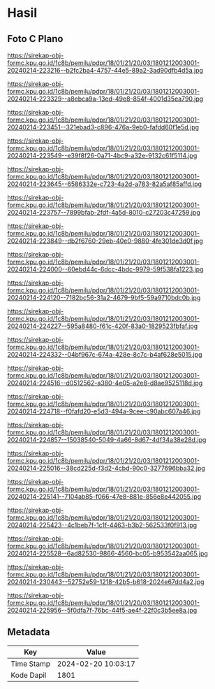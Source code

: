 # Hasil

## Foto C Plano

https://sirekap-obj-formc.kpu.go.id/1c8b/pemilu/pdpr/18/01/21/20/03/1801212003001-20240214-223216--b2fc2ba4-4757-44e5-89a2-3ad90dfb4d5a.jpg

https://sirekap-obj-formc.kpu.go.id/1c8b/pemilu/pdpr/18/01/21/20/03/1801212003001-20240214-223329--a8ebca9a-13ed-49e8-854f-4001d35ea790.jpg

https://sirekap-obj-formc.kpu.go.id/1c8b/pemilu/pdpr/18/01/21/20/03/1801212003001-20240214-223451--321ebad3-c896-476a-9eb0-fafdd60f1e5d.jpg

https://sirekap-obj-formc.kpu.go.id/1c8b/pemilu/pdpr/18/01/21/20/03/1801212003001-20240214-223549--e39f8f26-0a71-4bc9-a32e-9132c61f5114.jpg

https://sirekap-obj-formc.kpu.go.id/1c8b/pemilu/pdpr/18/01/21/20/03/1801212003001-20240214-223645--6586332e-c723-4a2d-a783-82a5af85affd.jpg

https://sirekap-obj-formc.kpu.go.id/1c8b/pemilu/pdpr/18/01/21/20/03/1801212003001-20240214-223757--7899bfab-2fdf-4a5d-8010-c27203c47259.jpg

https://sirekap-obj-formc.kpu.go.id/1c8b/pemilu/pdpr/18/01/21/20/03/1801212003001-20240214-223849--db2f6760-29eb-40e0-9880-4fe301de3d0f.jpg

https://sirekap-obj-formc.kpu.go.id/1c8b/pemilu/pdpr/18/01/21/20/03/1801212003001-20240214-224000--60ebd44c-6dcc-4bdc-9979-59f538fa1223.jpg

https://sirekap-obj-formc.kpu.go.id/1c8b/pemilu/pdpr/18/01/21/20/03/1801212003001-20240214-224120--7182bc56-31a2-4679-9bf5-59a9710bdc0b.jpg

https://sirekap-obj-formc.kpu.go.id/1c8b/pemilu/pdpr/18/01/21/20/03/1801212003001-20240214-224227--595a8480-f61c-420f-83a0-1829523fbfaf.jpg

https://sirekap-obj-formc.kpu.go.id/1c8b/pemilu/pdpr/18/01/21/20/03/1801212003001-20240214-224332--04bf967c-674a-428e-8c7c-b4af628e5015.jpg

https://sirekap-obj-formc.kpu.go.id/1c8b/pemilu/pdpr/18/01/21/20/03/1801212003001-20240214-224516--d0512562-a380-4e05-a2e8-d8ae9525118d.jpg

https://sirekap-obj-formc.kpu.go.id/1c8b/pemilu/pdpr/18/01/21/20/03/1801212003001-20240214-224718--f0fafd20-e5d3-494a-9cee-c90abc607a46.jpg

https://sirekap-obj-formc.kpu.go.id/1c8b/pemilu/pdpr/18/01/21/20/03/1801212003001-20240214-224857--15038540-5049-4a66-8d67-4df34a38e28d.jpg

https://sirekap-obj-formc.kpu.go.id/1c8b/pemilu/pdpr/18/01/21/20/03/1801212003001-20240214-225016--38cd225d-f3d2-4cbd-90c0-3277696bba32.jpg

https://sirekap-obj-formc.kpu.go.id/1c8b/pemilu/pdpr/18/01/21/20/03/1801212003001-20240214-225141--7104ab85-f066-47e8-881e-856e8e442055.jpg

https://sirekap-obj-formc.kpu.go.id/1c8b/pemilu/pdpr/18/01/21/20/03/1801212003001-20240214-225423--4c1beb7f-1c1f-4463-b3b2-562533f0f913.jpg

https://sirekap-obj-formc.kpu.go.id/1c8b/pemilu/pdpr/18/01/21/20/03/1801212003001-20240214-225528--6ad82530-9866-4560-bc05-b953542aa065.jpg

https://sirekap-obj-formc.kpu.go.id/1c8b/pemilu/pdpr/18/01/21/20/03/1801212003001-20240214-230443--52752e59-1218-42b5-b618-2024e67dd4a2.jpg

https://sirekap-obj-formc.kpu.go.id/1c8b/pemilu/pdpr/18/01/21/20/03/1801212003001-20240214-225956--5f0dfa7f-76bc-44f5-ae4f-22f0c3b5ee8a.jpg


## Metadata

| Key        | Value               |
| ---------- | ------------------- |
| Time Stamp | 2024-02-20 10:03:17 |
| Kode Dapil | 1801                |



